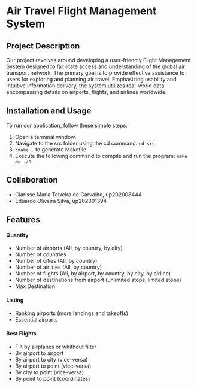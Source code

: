 # Air Travel Flight Management System

## Project Description

Our project revolves around developing a user-friendly Flight Management System designed to facilitate access and understanding of the global air transport network. The primary goal is to provide effective assistance to users for exploring and planning air travel. Emphasizing usability and intuitive information delivery, the system utilizes real-world data encompassing details on airports, flights, and airlines worldwide.

## Installation and Usage

To run our application, follow these simple steps:

1. Open a terminal window.
2. Navigate to the src folder using the cd command:
   `cd src`
3. `cmake .` to generate Makefile
4. Execute the following command to compile and run the program:
   `make && ./a`

## Collaboration

- Clarisse Maria Teixeira de Carvalho, up202008444
- Eduardo Oliveira Silva, up202301394

## Features

#### Quantity

- Number of airports (All, by country, by city)
- Number of countries
- Number of cities (All, by country)
- Number of airlines (All, by country)
- Number of flights (All, by airport, by country, by city, by airline)
- Number of destinations from airport (unlimited stops, limited stops)
- Max Destination

#### Listing

- Ranking airports (more landings and takeoffs)
- Essential airports

#### Best Flights

- Filt by airplanes or whithout filter
- By airport to airport
- By airport to city (vice-versa)
- By airport to point (vice-versa)
- By city to point (vice-versa)
- By point to point (coordinates)

